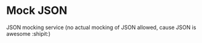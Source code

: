 # **M**ock **JSON**
JSON mocking service (no actual mocking of JSON allowed, cause JSON is awesome :shipit:)
